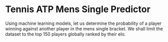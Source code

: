 # Tennis ATP Mens Single Predictor
Using machine learning models, let us determine the probability of a player winning against another player in the mens single bracket. We shall limit the dataset to the top 150 players globally ranked by their elo.

